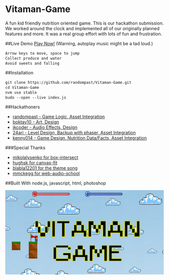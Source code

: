 # Vitaman-Game
A fun kid friendly nutrition oriented game. This is our hackathon submission. We worked around the clock and implemented all of our originally planned features and more. It was a real group effort with lots of fun and frustration.

##Live Demo
[Play Now!](http://randompast.github.io/Vitaman-Game/)  (Warning, autoplay music might be a tad loud.)

    Arrow keys to move, space to jump
    Collect produce and water
    Avoid sweets and falling

##Installation

    git clone https://github.com/randompast/Vitaman-Game.git
    cd Vitaman-Game
    nvm use stable
    budo --open --live index.js

##Hackathoners
* [randompast - Game Logic, Asset Integration](https://github.com/randompast)
* [boktay10 - Art, Design](https://github.com/boktay10)
* [jkcoder - Audio Effects, Design](https://github.com/jkcoder)
* [24ari - Level Design, Backup with phaser, Asset Integration](https://github.com/24ari)
* [kenny014 - Game Design, Nutrition Data/Facts, Asset Integration](https://github.com/kenny014)

###Special Thanks
    
* [mikolalysenko for box-intersect](https://github.com/mikolalysenko/box-intersect)
* [hughsk for canvas-fit](https://github.com/hughsk/canvas-fit)
* [blabla12201 for the theme song](https://twitter.com/blabla12201)
* [mmckegg for web-audio-school](https://github.com/mmckegg/web-audio-school)

##Built With
node.js, javascript, html, photoshop

![Screenshot](https://github.com/randompast/Vitaman-Game/blob/master/TitleScreen.png)
